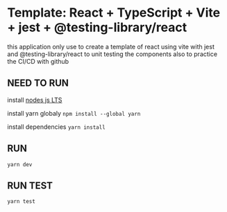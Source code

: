 # Template: React + TypeScript + Vite + jest + @testing-library/react

this application only use to create a template of react using vite with jest and @testing-library/react to unit testing the components also to practice the CI/CD with github


## NEED TO RUN

install [nodes js LTS](https://nodejs.org/)

install yarn globaly ```npm install --global yarn```

install dependencies ```yarn install```

## RUN

```yarn dev```

## RUN TEST

```yarn test```
